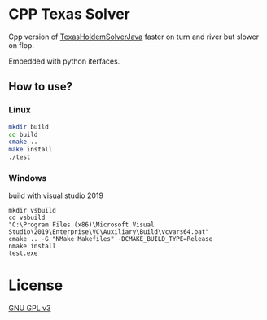 # CPP Texas Solver

Cpp version of [TexasHoldemSolverJava](https://github.com/bupticybee/TexasHoldemSolverJava) faster on turn and river but slower on flop.

Embedded with python iterfaces.

## How to use?

### Linux

```bash
mkdir build
cd build
cmake ..
make install
./test
```

### Windows
build with visual studio 2019
```
mkdir vsbuild
cd vsbuild
"C:\Program Files (x86)\Microsoft Visual Studio\2019\Enterprise\VC\Auxiliary\Build\vcvars64.bat"
cmake .. -G "NMake Makefiles" -DCMAKE_BUILD_TYPE=Release
nmake install
test.exe
```

# License

[GNU GPL v3](https://www.gnu.org/licenses/gpl-3.0.en.html)